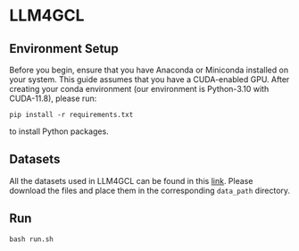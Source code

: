 # LLM4GCL

## Environment Setup

Before you begin, ensure that you have Anaconda or Miniconda installed on your system. This guide assumes that you have a CUDA-enabled GPU. After creating your conda environment (our environment is Python-3.10 with CUDA-11.8), please run:

```
pip install -r requirements.txt
```

to install Python packages.


## Datasets

All the datasets used in LLM4GCL can be found in this [link](https://drive.google.com/drive/folders/17TR-BVlOoJ818ZDxR8YjnY6nf0MYtGiA?usp=drive_link). Please download the files and place them in the corresponding `data_path` directory.


## Run

```
bash run.sh
```
